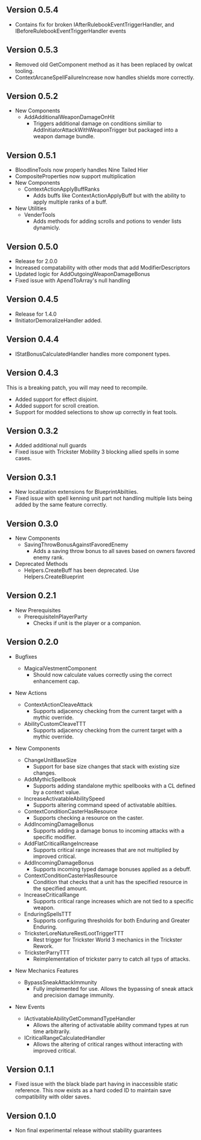 ## Version 0.5.4
* Contains fix for broken IAfterRulebookEventTriggerHandler, and IBeforeRulebookEventTriggerHandler events

## Version 0.5.3
* Removed old GetComponent method as it has been replaced by owlcat tooling.
* ContextArcaneSpellFailureIncrease now handles shields more correctly.

## Version 0.5.2
* New Components
	* AddAdditionalWeaponDamageOnHit
		* Triggers additional damage on conditions similiar to AddInitiatorAttackWithWeaponTrigger but packaged into a weapon damage bundle.

## Version 0.5.1
* BloodlineTools now properly handles Nine Tailed Hier
* CompositeProperties now support multiplication
* New Components
	* ContextActionApplyBuffRanks
		* Adds buffs like ContextActionApplyBuff but with the ability to apply multiple ranks of a buff.
* New Utilities
	* VenderTools
		* Adds methods for adding scrolls and potions to vender lists dynamicly.

## Version 0.5.0
* Release for 2.0.0
* Increased compatability with other mods that add ModifierDescriptors
* Updated logic for AddOutgoingWeaponDamageBonus
* Fixed issue with ApendToArray's null handling

## Version 0.4.5
* Release for 1.4.0
* IInitiatorDemoralizeHandler added.

## Version 0.4.4

* IStatBonusCalculatedHandler handles more component types.

## Version 0.4.3
This is a breaking patch, you will may need to recompile.

* Added support for effect disjoint.
* Added support for scroll creation.
* Support for modded selections to show up correctly in feat tools.

## Version 0.3.2
* Added additional null guards
* Fixed issue with Trickster Mobility 3 blocking allied spells in some cases.

## Version 0.3.1
* New localization extensions for BlueprintAbiltiies.
* Fixed issue with spell kenning unit part not handling multiple lists being added by the same feature correctly.

## Version 0.3.0
* New Components
	* SavingThrowBonusAgainstFavoredEnemy
		* Adds a saving throw bonus to all saves based on owners favored enemy rank.
* Deprecated Methods
	* Helpers.CreateBuff has been deprecated. Use Helpers.CreateBlueprint<BlueprintBuff>

## Version 0.2.1
* New Prerequisites
	* PrerequisiteInPlayerParty
		* Checks if unit is the player or a companion.

## Version 0.2.0
* Bugfixes
	* MagicalVestmentComponent
		* Should now calculate values correctly using the correct enhancement cap.

* New Actions
	* ContextActionCleaveAttack 
		* Supports adjacency checking from the current target with a mythic override.
	* AbilityCustomCleaveTTT 
		* Supports adjacency checking from the current target with a mythic override.

* New Components
	* ChangeUnitBaseSize
		* Support for base size changes that stack with existing size changes.
	* AddMythicSpellbook
		* Supports adding standalone mythic spellbooks with a CL defined by a context value.
	* IncreaseActivatableAbilitySpeed
		* Supports altering command speed of activatable abiltiies.
	* ContextConditionCasterHasResource
		* Supports checking a resource on the caster.
	* AddIncomingDamageBonus
		* Supports adding a damage bonus to incoming attacks with a specific modifier.
	* AddFlatCriticalRangeIncrease
		* Supports critical range increases that are not multiplied by improved critical.
	* AddIncomingDamageBonus
		* Supports incoming typed damage bonuses applied as a debuff.
	* ContextConditionCasterHasResource 
		* Condition that checks that a unit has the specified resource in the specified amount.
	* IncreaseCriticalRange 
		* Supports critical range increases which are not tied to a specific weapon.
	* EnduringSpellsTTT 
		* Supports configuring thresholds for both Enduring and Greater Enduring.
	* TricksterLoreNatureRestLootTriggerTTT
		* Rest trigger for Trickster World 3 mechanics in the Trickster Rework.
	* TricksterParryTTT 
		* Reimplementation of trickster parry to catch all typs of attacks.	

* New Mechanics Features
	* BypassSneakAttackImmunity
		* Fully implemented for use. Allows the bypassing of sneak attack and precision damage immunity.
	
* New Events
	* IActivatableAbilityGetCommandTypeHandler
		* Allows the altering of activatable ability command types at run time arbitrarily.
	* ICriticalRangeCalculatedHandler 
		* Allows the altering of critical ranges without interacting with improved critical.
## Version 0.1.1
* Fixed issue with the black blade part having in inaccessible static reference. This now exists as a hard coded ID to maintain save compatibility with older saves.
## Version 0.1.0
* Non final experimental release without stability guarantees
